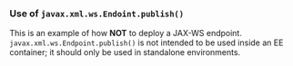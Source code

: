 ### Use of `javax.xml.ws.Endoint.publish()`

This is an example of how **NOT** to deploy a JAX-WS endpoint.
`javax.xml.ws.Endpoint.publish()` is not intended to be used inside an EE
container; it should only be used in standalone environments.
